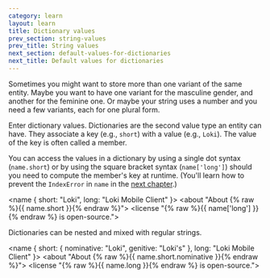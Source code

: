 ```yaml
---
category: learn
layout: learn
title: Dictionary values
prev_section: string-values
prev_title: String values
next_section: default-values-for-dictionaries
next_title: Default values for dictionaries
---
```


<section class="clearfix">
	<div class="left">
		<p>Sometimes you might want to store more than one variant of the same entity.  Maybe you want to have one variant for the masculine gender, and another for the feminine one.  Or maybe your string uses a number and you need a few variants, each for one plural form.</p>
		<p>Enter dictionary values.  Dictionaries are the second value type an entity can have.  They associate a key (e.g., <code>short</code>) with a value (e.g., <code>Loki</code>).  The value of the key is often called a member.</p>
		<p>You can access the values in a dictionary by using a single dot syntax (<code>name.short</code>) or by using the square bracket syntax (<code>name['long']</code>) should you need to compute the member's key at runtime.
(You'll learn how to prevent the <code>IndexError</code> in <code>name</code> in the <a href="{% post_url 2012-07-04-default-values-for-dictionaries %}">next chapter</a>.)</p>
	</div>
	<div class="right">
		<div class="editor sourceEditor height15"
		  id="sourceEditor1"
		  data-source="sourceEditor1"
		  data-output="output1"
		>&lt;name {
  short: "Loki",
  long: "Loki Mobile Client"
}&gt;
&lt;about "About {% raw %}{{ name.short }}{% endraw %}"&gt;
&lt;license "{% raw %}{{ name['long'] }}{% endraw %} is open-source."&gt;
		</div>
		<dl id="output1">
		</dl>
	</div>
</section>

<section class="clearfix">
	<div class="left">
		<p>Dictionaries can be nested and mixed with regular strings.</p>
	</div>
	<div class="right">
		<div class="editor sourceEditor height15"
		  id="sourceEditor2"
		  data-source="sourceEditor2"
		  data-output="output2"
		>&lt;name {
  short: {
    nominative: "Loki",
    genitive: "Loki's"
  },
  long: "Loki Mobile Client"
}&gt;
&lt;about "About {% raw %}{{ name.short.nominative }}{% endraw %}"&gt;
&lt;license "{% raw %}{{ name.long }}{% endraw %} is open-source."&gt;
		</div>
		<dl id="output2">
		</dl>
	</div>
</section>
